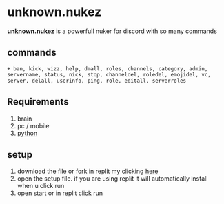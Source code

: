 # unknown.nukez
**unknown.nukez** is a powerfull nuker for discord with so many commands

## commands
```node 
+ ban, kick, wizz, help, dmall, roles, channels, category, admin, servername, status, nick, stop, channeldel, roledel, emojidel, vc, server, delall, userinfo, ping, role, editall, serverroles
```
## Requirements 

1. brain
2. pc / mobile
3. [python](https://www.python.org/downloads/)

## setup 

1. download the file or fork in replit my clicking [here](https://replit.com/@jawadishrak/unknown-nukez?v=1)
2. open the setup file. if you are using replit it will automatically install when u click run
3. open start or in replit click run
